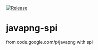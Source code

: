 [![Release](https://jitpack.io/v/umjammer/javapng-spi.svg?style=flat-square)](https://jitpack.io/#umjammer/javapng-spi)

# javapng-spi

from code.google.com/p/javapng with spi
